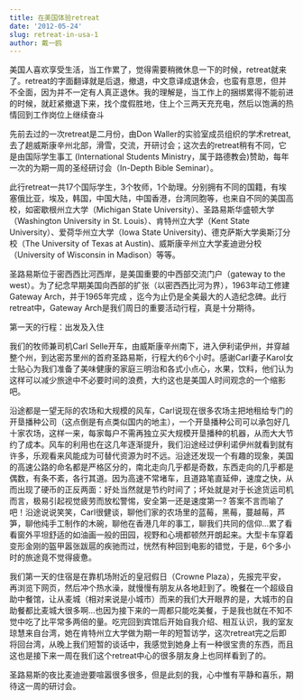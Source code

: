 ```yaml
---
title: 在美国体验retreat
date: '2012-05-24'
slug: retreat-in-usa-1
author: 戴一鸥
---
```


美国人喜欢享受生活，当工作累了，觉得需要稍微休息一下的时候，retreat就来了。retreat的字面翻译就是后退，撤退，中文意译成退休会，也蛮有意思，但并不全面，因为并不一定有人真正退休。我的理解是，当工作上的捆绑累得不能前进的时候，就赶紧撤退下来，找个度假胜地，住上个三两天充充电，然后以饱满的热情回到工作岗位上继续奋斗

先前去过的一次retreat是二月份，由Don Waller的实验室成员组织的学术retreat,去了趟威斯康辛州北部，滑雪，交流，开研讨会；这次去的retreat稍有不同，它是由国际学生事工 (International Students Ministry，属于路德教会)赞助，每年一次的为期一周的圣经研讨会（In-Depth Bible Seminar）。

此行retreat一共17个国际学生，3个牧师，1个助理。分别拥有不同的国籍，有埃塞俄比亚，埃及，韩国，中国大陆，中国香港，台湾同胞等，也来自不同的美国高校，如密歇根州立大学（Michigan State University）、圣路易斯华盛顿大学（Washington University in St. Louis）、肯特州立大学（Kent State University）、爱荷华州立大学（Iowa State University)、德克萨斯大学奥斯汀分校（The University of Texas at Austin)、威斯康辛州立大学麦迪逊分校（University of Wisconsin in Madison）等等。

圣路易斯位于密西西比河西岸，是美国重要的中西部交流门户（gateway to the west）。为了纪念早期美国向西部的扩张（以密西西比河为界），1963年动工修建Gateway Arch，并于1965年完成 ，迄今为止仍是全美最大的人造纪念碑。此行retreat中，Gateway Arch是我们周日的重要活动行程，真是十分期待。

第一天的行程：出发及入住

我们的牧师兼司机Carl Selle开车，由威斯康辛州南下，进入伊利诺伊州，并穿越整个州，到达密苏里州的首府圣路易斯，行程大约6个小时。感谢Carl妻子Karol女士贴心为我们准备了美味健康的家庭三明治和各式小点心，水果，饮料，他们认为这样可以减少旅途中不必要时间的浪费，大约这也是美国人时间观念的一个缩影吧。

沿途都是一望无际的农场和大规模的风车，Carl说现在很多农场主把地租给专门的开垦播种公司（这点倒是有点类似国内的地主），一个开垦播种公司可以承包好几十家农场，这样一来，每家每户不需再独立买大规模开垦播种的机器，从而大大节约了成本。风车的利用也在这几年逐渐提升，我们沿途经过伊利诺伊州就看到就有许多，乐观看来风能成为可替代资源为时不远。沿途还发现一个有趣的现象，美国的高速公路的命名都是严格区分的，南北走向几乎都是奇数，东西走向的几乎都是偶数，有条不紊，各行其道。因为高速不常堵车，且道路笔直延伸，速度之快，从而出现了硬币的正反两面：好处当然就是节约时间了；坏处就是对于长途货运司机而言，极易引起视觉疲劳而放松警惕，安全第一还是速度第一? 答案不言而喻了吧！沿途说说笑笑，Carl很健谈，聊他们家的农场里的蓝莓，黑莓，蔓越莓，芦笋，聊他纯手工制作的木碗，聊他在香港几年的事工，聊我们共同的信仰...累了看看窗外平坦舒适的如油画一般的田园，视野和心境都顿然开朗起来。大型卡车穿着变形金刚的盔甲嚣张跋扈的疾驰而过，恍然有种回到电影的错觉，于是，6个多小时的旅途竟不觉得疲惫。

我们第一天的住宿是在靠机场附近的皇冠假日（Crowne Plaza），先报完平安，再浏览下网页，然后冲个热水澡，就慢慢有朋友从各地赶到了。晚餐在一个超级自助中餐馆，让从麦城（相对来说是小城市）而来的我们大开眼界的是，大城市的自助餐都比麦城大很多啊...也因为接下来的一周都只能吃美餐，于是我也就在不知不觉中吃了比平常多两倍的量。吃完回到宾馆后开始自我介绍、相互认识，我的室友琼慧来自台湾，她在肯特州立大学做为期一年的短暂访学，这次retreat完之后即将回台湾，从晚上我们短暂的谈话中，我感觉到她身上有一种很宝贵的东西，而且这也是接下来一周在我们这个retreat中心的很多朋友身上也同样看到了的。

圣路易斯的夜比麦迪逊要喧嚣很多很多，但是此刻的我，心中惟有平静和喜乐，期待这一周的研讨会。


